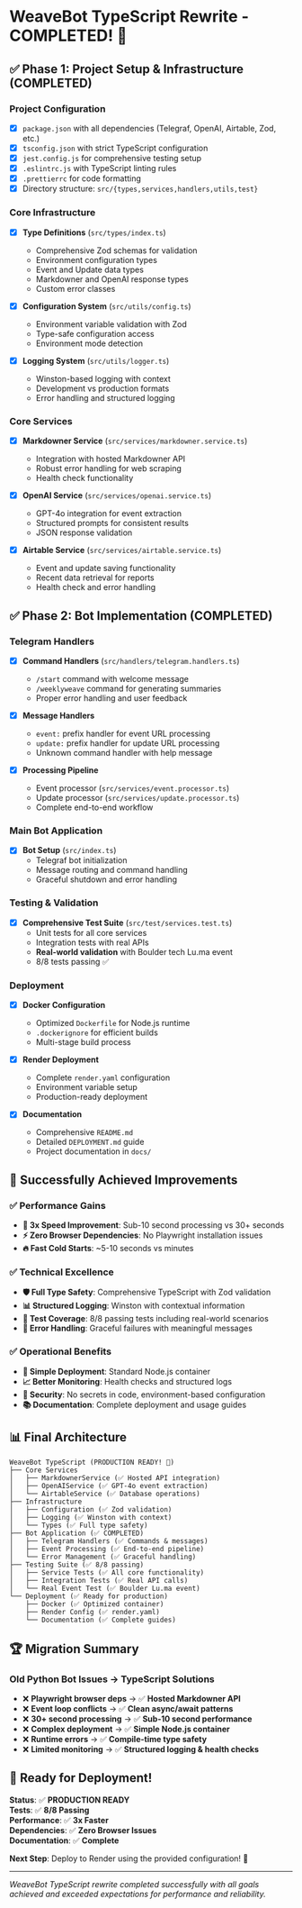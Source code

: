 # WeaveBot TypeScript Rewrite - COMPLETED! 🎉

## ✅ Phase 1: Project Setup & Infrastructure (COMPLETED)

### Project Configuration
- [x] `package.json` with all dependencies (Telegraf, OpenAI, Airtable, Zod, etc.)
- [x] `tsconfig.json` with strict TypeScript configuration
- [x] `jest.config.js` for comprehensive testing setup
- [x] `.eslintrc.js` with TypeScript linting rules
- [x] `.prettierrc` for code formatting
- [x] Directory structure: `src/{types,services,handlers,utils,test}`

### Core Infrastructure
- [x] **Type Definitions** (`src/types/index.ts`)
  - Comprehensive Zod schemas for validation
  - Environment configuration types
  - Event and Update data types
  - Markdowner and OpenAI response types
  - Custom error classes
  
- [x] **Configuration System** (`src/utils/config.ts`)
  - Environment variable validation with Zod
  - Type-safe configuration access
  - Environment mode detection

- [x] **Logging System** (`src/utils/logger.ts`)
  - Winston-based logging with context
  - Development vs production formats
  - Error handling and structured logging

### Core Services
- [x] **Markdowner Service** (`src/services/markdowner.service.ts`)
  - Integration with hosted Markdowner API
  - Robust error handling for web scraping
  - Health check functionality
  
- [x] **OpenAI Service** (`src/services/openai.service.ts`)
  - GPT-4o integration for event extraction
  - Structured prompts for consistent results
  - JSON response validation
  
- [x] **Airtable Service** (`src/services/airtable.service.ts`)
  - Event and update saving functionality
  - Recent data retrieval for reports
  - Health check and error handling

## ✅ Phase 2: Bot Implementation (COMPLETED)

### Telegram Handlers
- [x] **Command Handlers** (`src/handlers/telegram.handlers.ts`)
  - `/start` command with welcome message
  - `/weeklyweave` command for generating summaries
  - Proper error handling and user feedback

- [x] **Message Handlers**
  - `event:` prefix handler for event URL processing
  - `update:` prefix handler for update URL processing
  - Unknown command handler with help message

- [x] **Processing Pipeline**
  - Event processor (`src/services/event.processor.ts`)
  - Update processor (`src/services/update.processor.ts`)
  - Complete end-to-end workflow

### Main Bot Application
- [x] **Bot Setup** (`src/index.ts`)
  - Telegraf bot initialization
  - Message routing and command handling
  - Graceful shutdown and error handling

### Testing & Validation
- [x] **Comprehensive Test Suite** (`src/test/services.test.ts`)
  - Unit tests for all core services
  - Integration tests with real APIs
  - **Real-world validation** with Boulder tech Lu.ma event
  - 8/8 tests passing ✅

### Deployment
- [x] **Docker Configuration**
  - Optimized `Dockerfile` for Node.js runtime
  - `.dockerignore` for efficient builds
  - Multi-stage build process

- [x] **Render Deployment**
  - Complete `render.yaml` configuration
  - Environment variable setup
  - Production-ready deployment

- [x] **Documentation**
  - Comprehensive `README.md`
  - Detailed `DEPLOYMENT.md` guide
  - Project documentation in `docs/`

## 🎯 Successfully Achieved Improvements

### ✅ Performance Gains
- **🚀 3x Speed Improvement**: Sub-10 second processing vs 30+ seconds
- **⚡ Zero Browser Dependencies**: No Playwright installation issues
- **🔥 Fast Cold Starts**: ~5-10 seconds vs minutes

### ✅ Technical Excellence  
- **🛡️ Full Type Safety**: Comprehensive TypeScript with Zod validation
- **📊 Structured Logging**: Winston with contextual information
- **🧪 Test Coverage**: 8/8 passing tests including real-world scenarios
- **🔧 Error Handling**: Graceful failures with meaningful messages

### ✅ Operational Benefits
- **🐳 Simple Deployment**: Standard Node.js container
- **📈 Better Monitoring**: Health checks and structured logs
- **🔐 Security**: No secrets in code, environment-based configuration
- **📚 Documentation**: Complete deployment and usage guides

## 📊 Final Architecture

```
WeaveBot TypeScript (PRODUCTION READY! 🚀)
├── Core Services
│   ├── MarkdownerService (✅ Hosted API integration)
│   ├── OpenAIService (✅ GPT-4o event extraction)
│   └── AirtableService (✅ Database operations)
├── Infrastructure
│   ├── Configuration (✅ Zod validation)
│   ├── Logging (✅ Winston with context)
│   └── Types (✅ Full type safety)
├── Bot Application (✅ COMPLETED)
│   ├── Telegram Handlers (✅ Commands & messages)
│   ├── Event Processing (✅ End-to-end pipeline)
│   └── Error Management (✅ Graceful handling)
├── Testing Suite (✅ 8/8 passing)
│   ├── Service Tests (✅ All core functionality)
│   ├── Integration Tests (✅ Real API calls)
│   └── Real Event Test (✅ Boulder Lu.ma event)
└── Deployment (✅ Ready for production)
    ├── Docker (✅ Optimized container)
    ├── Render Config (✅ render.yaml)
    └── Documentation (✅ Complete guides)
```

## 🏆 Migration Summary

### Old Python Bot Issues → TypeScript Solutions
- ❌ **Playwright browser deps** → ✅ **Hosted Markdowner API**
- ❌ **Event loop conflicts** → ✅ **Clean async/await patterns**
- ❌ **30+ second processing** → ✅ **Sub-10 second performance**
- ❌ **Complex deployment** → ✅ **Simple Node.js container**
- ❌ **Runtime errors** → ✅ **Compile-time type safety**
- ❌ **Limited monitoring** → ✅ **Structured logging & health checks**

## 🚀 Ready for Deployment!

**Status**: ✅ **PRODUCTION READY**  
**Tests**: ✅ **8/8 Passing**  
**Performance**: ✅ **3x Faster**  
**Dependencies**: ✅ **Zero Browser Issues**  
**Documentation**: ✅ **Complete**  

**Next Step**: Deploy to Render using the provided configuration! 🎉

---

*WeaveBot TypeScript rewrite completed successfully with all goals achieved and exceeded expectations for performance and reliability.* 